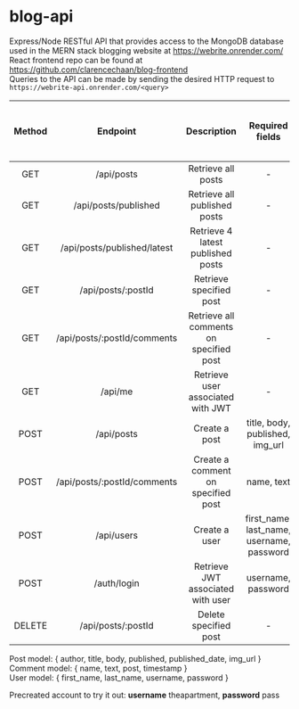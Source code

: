 # blog-api
Express/Node RESTful API that provides access to the MongoDB database used in the MERN stack blogging website at https://webrite.onrender.com/ \
React frontend repo can be found at https://github.com/clarencechaan/blog-frontend \
Queries to the API can be made by sending the desired HTTP request to `https://webrite-api.onrender.com/<query>`

| Method |           Endpoint          |               Description               | Required fields                           | JSON Web Token (JWT) <br>required  |
|:------:|:---------------------------:|:---------------------------------------:|:-----------------------------------------:|:----------------------------------:|
| GET    | /api/posts                  | Retrieve all posts                      |                     -                     |                  ❌                 |
| GET    | /api/posts/published        | Retrieve all published posts            |                     -                     |                  ❌                 |
| GET    | /api/posts/published/latest | Retrieve 4 latest published posts       |                     -                     |                  ❌                 |
| GET    | /api/posts/:postId          | Retrieve specified post                 |                     -                     |                  ❌                 |
| GET    | /api/posts/:postId/comments | Retrieve all comments on specified post |                     -                     |                  ❌                 |
| GET    | /api/me                     | Retrieve user associated with JWT       |                     -                     |                  ✅                 |
| POST   | /api/posts                  | Create a post                           |      title, body, published, img_url      |                  ✅                 |
| POST   | /api/posts/:postId/comments | Create a comment on specified post      |                 name, text                |                  ❌                 |
| POST   | /api/users                  | Create a user                           | first_name, last_name, username, password |                  ❌                 |
| POST   | /auth/login                 | Retrieve JWT associated with user       |             username, password            |                  ❌                 |
| DELETE | /api/posts/:postId          | Delete specified post                   |                     -                     |                  ✅                 |

Post model: { author, title, body, published, published_date, img_url } \
Comment model: { name, text, post, timestamp } \
User model: { first_name, last_name, username, password }
  
Precreated account to try it out: **username** theapartment, **password** pass
